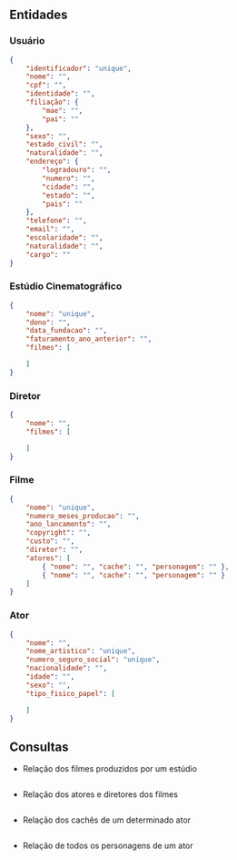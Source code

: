 ## Entidades

### Usuário

````json
{
    "identificador": "unique",
    "nome": "",
    "cpf": "",
    "identidade": "",
    "filiação": {
        "mae": "",
        "pai": ""
    },
    "sexo": "",
    "estado_civil": "",
    "naturalidade": "",
    "endereço": {
        "logradouro": "",
        "numero": "",
        "cidade": "",
        "estado": "",
        "pais": ""
    },
    "telefone": "",
    "email": "",
    "escolaridade": "",
    "naturalidade": "",
    "cargo": ""
}
````

### Estúdio Cinematográfico

````json
{
    "nome": "unique",
    "dono": "",
    "data_fundacao": "",
    "faturamento_ano_anterior": "",
    "filmes": [

    ]
}
````

### Diretor

````json
{
    "nome": "",
    "filmes": [

    ]
}
````

### Filme

````json
{
    "nome": "unique",
    "numero_meses_producao": "",
    "ano_lancamento": "",
    "copyright": "",
    "custo": "",
    "diretor": "",
    "atores": [
        { "nome": "", "cache": "", "personagem": "" },
        { "nome": "", "cache": "", "personagem": "" }
    ]
}
````

### Ator

````json
{
    "nome": "",
    "nome_artistico": "unique",
    "numero_seguro_social": "unique",
    "nacionalidade": "",
    "idade": "",
    "sexo": "",
    "tipo_fisico_papel": [

    ]
}
````

## Consultas

- Relação dos filmes produzidos por um estúdio
    ````sql
    ````
- Relação dos atores e diretores dos filmes
    ````sql
    ````
- Relação dos cachês de um determinado ator
    ````sql
    ````
- Relação de todos os personagens de um ator
    ````sql
    ````
